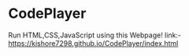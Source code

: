 # CodePlayer

Run HTML,CSS,JavaScript using this Webpage!
link:- https://kishore7298.github.io/CodePlayer/index.html

